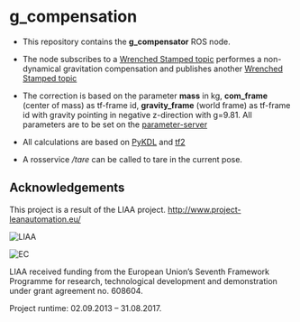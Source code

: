 g_compensation
=========================================

* This repository contains the **g_compensator** ROS node.

* The node subscribes to a [Wrenched Stamped topic](http://docs.ros.org/jade/api/geometry_msgs/html/msg/WrenchStamped.html) performes a non-dynamical gravitation compensation and publishes another [Wrenched Stamped topic](http://docs.ros.org/jade/api/geometry_msgs/html/msg/WrenchStamped.html)

* The correction is based on the parameter **mass** in kg, **com_frame** (center of mass) as tf-frame id, **gravity_frame** (world frame) as tf-frame id with gravity pointing in negative z-direction with g=9.81. All parameters are to be set on the [parameter-server](http://wiki.ros.org/Parameter%20Server)

* All calculations are based on [PyKDL](http://docs.ros.org/diamondback/api/kdl/html/python/) and [tf2](http://wiki.ros.org/tf2)

* A rosservice */tare* can be called to tare in the current pose.

## Acknowledgements
This project is a result of the LIAA project.
http://www.project-leanautomation.eu/

![LIAA](http://www.project-leanautomation.eu/fileadmin/img/LIAALogo/Logo_LIAA.png "LIAA")

![EC](http://www.project-leanautomation.eu/typo3temp/pics/b3ba71db31.jpg "EC")

LIAA received funding from the European Union’s Seventh Framework Programme for research, technological development and demonstration under grant agreement no. 608604.

Project runtime: 02.09.2013 – 31.08.2017.